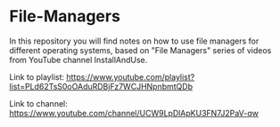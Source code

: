 # File-Managers
In this repository you will find notes on how to use file managers for different operating systems, based on "File Managers" series of videos from YouTube channel InstallAndUse.

Link to playlist:
https://www.youtube.com/playlist?list=PLd62TsS0oOAduRDBjFz7WCJHNpnbmtQDb

Link to channel:
https://www.youtube.com/channel/UCW9LpDlApKU3FN7J2PaV-qw
